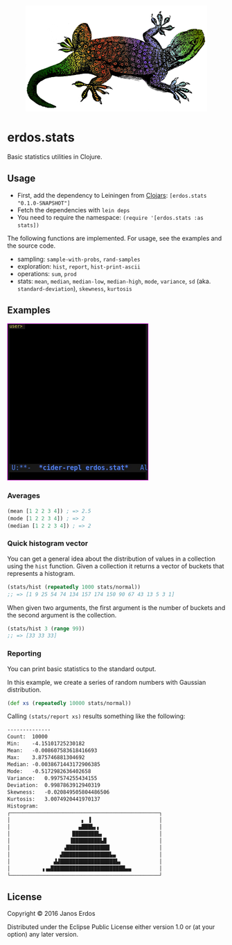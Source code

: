 <p align="center"><img src="https://raw.githubusercontent.com/erdos/erdos.stats/master/doc/logo.png" alt="erdos.stats logo"/></p>

# erdos.stats

Basic statistics utilities in Clojure.

## Usage

- First, add the dependency to Leiningen from <a href="https://clojars.org/erdos.stats">Clojars</a>: `[erdos.stats "0.1.0-SNAPSHOT"]`
- Fetch the dependencies with `lein deps`
- You need to require the namespace: `(require '[erdos.stats :as stats])`

The following functions are implemented. For usage, see the examples and the source code.

- sampling: `sample-with-probs`, `rand-samples`
- exploration: `hist`, `report`, `hist-print-ascii`
- operations: `sum`, `prod`
- stats: `mean`, `median`, `median-low`, `median-high`, `mode`, `variance`, `sd` (aka. `standard-deviation`), `skewness`, `kurtosis`

## Examples

<img src="doc/example-1.gif"/>

### Averages

```clojure
(mean [1 2 2 3 4]) ; => 2.5
(mode [1 2 2 3 4]) ; => 2
(median [1 2 2 3 4]) ; => 2
```

### Quick histogram vector

You can get a general idea about the distribution of values in a collection using the `hist` function. Given a collection it returns a vector of buckets that represents a histogram.

```clojure
(stats/hist (repeatedly 1000 stats/normal))
;; => [1 9 25 54 74 134 157 174 150 90 67 43 13 5 3 1]
```

When given two arguments, the first argument is the number of buckets and the second argument is the collection.

```clojure
(stats/hist 3 (range 99))
;; => [33 33 33]
```

### Reporting

You can print basic statistics to the standard output.

In this example, we create a series of random numbers with Gaussian distribution.

```clojure
(def xs (repeatedly 10000 stats/normal))
```

Calling `(stats/report xs)` results something like the following:

```
--------------
Count:  10000
Min:    -4.15101725230182
Mean:   -0.008607583618416693
Max:    3.875746881304692
Median: -0.0038671443172906385
Mode:   -0.5172982636402658
Variance:   0.997574255434155
Deviation:  0.9987863912940319
Skewness:   -0.020849505804486506
Kurtosis:   3.0074920441970137
Histogram: 
┌────────────────────────────────────────────────┐
│                       ▖ ▐                      │
│                      ▄███▙▖▖                   │
│                    ████████▙▖                  │
│                   ▐█████████▙█                 │
│                 ▗██████████████                │
│                ▟███████████████▙▄              │
│              ▟▟██████████████████▙▖            │
│          ▗▗▄████████████████████████▄▄         │
└────────────────────────────────────────────────┘
```


## License

Copyright © 2016 Janos Erdos

Distributed under the Eclipse Public License either version 1.0 or (at
your option) any later version.



